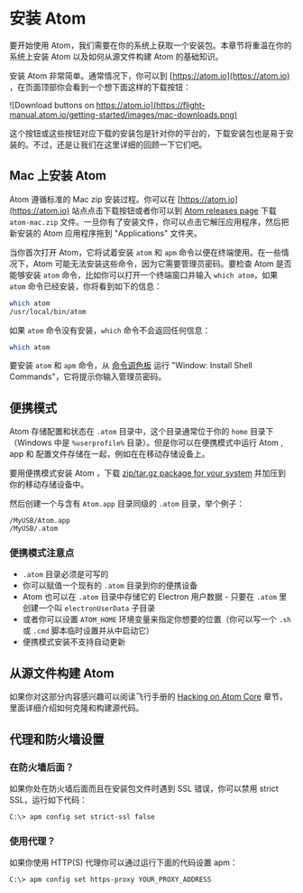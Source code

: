 # 安装 Atom

要开始使用 Atom，我们需要在你的系统上获取一个安装包。本章节将重温在你的系统上安装 Atom 以及如何从源文件构建 Atom 的基础知识。

安装 Atom 非常简单。通常情况下，你可以到 [https://atom.io](https://atom.io) ，在页面顶部你会看到一个想下面这样的下载按钮：

![Download buttons on https://atom.io](https://flight-manual.atom.io/getting-started/images/mac-downloads.png)

这个按钮或这些按钮对应下载的安装包是针对你的平台的，下载安装包也是易于安装的。不过，还是让我们在这里详细的回顾一下它们吧。

## Mac 上安装 Atom

Atom 遵循标准的 Mac zip 安装过程。你可以在 [https://atom.io](https://atom.io) 站点点击下载按钮或者你可以到 [Atom releases page](https://github.com/atom/atom/releases/latest) 下载 `atom-mac.zip` 文件。一旦你有了安装文件，你可以点击它解压应用程序，然后把新安装的 Atom 应用程序拖到 "Applications" 文件夹。

当你首次打开 Atom，它将试着安装 `atom` 和 `apm` 命令以便在终端使用。在一些情况下，Atom 可能无法安装这些命令，因为它需要管理员密码。要检查 Atom 是否能够安装 `atom` 命令，比如你可以打开一个终端窗口并输入 `which atom`，如果 `atom` 命令已经安装，你将看到如下的信息：

```bash
which atom
/usr/local/bin/atom
```

如果 `atom` 命令没有安装，`which` 命令不会返回任何信息：

```bash
which atom
```
要安装 `atom` 和 `apm` 命令，从 [命令调色板](/mac/chapter1/atom-basics?id=命令调色板) 运行 "Window: Install Shell Commands"，它将提示你输入管理员密码。

## 便携模式

Atom 存储配置和状态在 `.atom` 目录中，这个目录通常位于你的 `home` 目录下（Windows 中是 `%userprofile%` 目录）。但是你可以在便携模式中运行 Atom , app 和 配置文件存储在一起，例如在在移动存储设备上。

要用便携模式安装 Atom ，下载 [zip/tar.gz package for your system](https://github.com/atom/atom/releases/tag/v1.28.0) 并加压到你的移动存储设备中。

然后创建一个与含有 `Atom.app` 目录同级的 `.atom` 目录，举个例子：

```
/MyUSB/Atom.app
/MyUSB/.atom
```

### 便携模式注意点

* `.atom` 目录必须是可写的
* 你可以赋值一个现有的 `.atom` 目录到你的便携设备
* Atom 也可以在 `.atom` 目录中存储它的 Electron 用户数据 - 只要在 `.atom` 里创建一个叫 `electronUserData` 子目录
* 或者你可以设置 `ATOM_HOME` 环境变量来指定你想要的位置（你可以写一个 `.sh` 或 `.cmd` 脚本临时设置并从中启动它）
* 便携模式安装不支持自动更新

## 从源文件构建 Atom

如果你对这部分内容感兴趣可以阅读飞行手册的 [Hacking on Atom Core](https://flight-manual.atom.io/hacking-atom/sections/hacking-on-atom-core/) 章节，里面详细介绍如何克隆和构建源代码。

## 代理和防火墙设置

### 在防火墙后面？

如果你处在防火墙后面而且在安装包文件时遇到 SSL 错误，你可以禁用 strict SSL，运行如下代码：

```
C:\> apm config set strict-ssl false
```

### 使用代理？

如果你使用 HTTP(S) 代理你可以通过运行下面的代码设置 apm：

```
C:\> apm config set https-proxy YOUR_PROXY_ADDRESS
```
